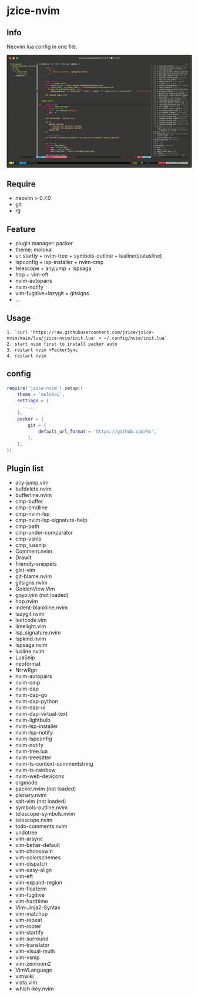 # jzice-nvim

## Info

Neovim lua config in one file.

![pic1](img/pic1.png)

## Require

* neovim > 0.7.0
* git
* rg

## Feature

* plugin manager: packer
* theme: molokai
* ui: startiy + nvim-tree + symbols-outline + lualine(statusline)
* lspconfig + lsp-installer + nvim-cmp
* telescope + anyjump + lspsaga
* hop + vim-eft
* nvim-autopairs
* nvim-notify
* vim-fugitive+lazygit + gitsigns
* ...

## Usage

```
1. `curl 'https://raw.githubusercontent.com/jzice/jzice-nvim/main/lua/jzice-nvim/init.lua' > ~/.config/nvim/init.lua`
2. start nvim first to install packer auto
3. restart nvim +PackerSync
4. restart nvim
```

## config

```lua
require('jzice-nvim').setup({
    theme = 'molokai',
    settings = {
      --...
    },
    packer = {
        git = {
            default_url_format = 'https://github.com/%s',
        },
    },
})
```

## Plugin list

* any-jump.vim
* bufdelete.nvim
* bufferline.nvim
* cmp-buffer
* cmp-cmdline
* cmp-nvim-lsp
* cmp-nvim-lsp-signature-help
* cmp-path
* cmp-under-comparator
* cmp-vsnip
* cmp_luasnip
* Comment.nvim
* DrawIt
* friendly-snippets
* gist-vim
* git-blame.nvim
* gitsigns.nvim
* GoldenView.Vim
* goyo.vim (not loaded)
* hop.nvim
* indent-blankline.nvim
* lazygit.nvim
* leetcode.vim
* limelight.vim
* lsp_signature.nvim
* lspkind.nvim
* lspsaga.nvim
* lualine.nvim
* LuaSnip
* neoformat
* NrrwRgn
* nvim-autopairs
* nvim-cmp
* nvim-dap
* nvim-dap-go
* nvim-dap-python
* nvim-dap-ui
* nvim-dap-virtual-text
* nvim-lightbulb
* nvim-lsp-installer
* nvim-lsp-notify
* nvim-lspconfig
* nvim-notify
* nvim-tree.lua
* nvim-treesitter
* nvim-ts-context-commentstring
* nvim-ts-rainbow
* nvim-web-devicons
* orgmode
* packer.nvim (not loaded)
* plenary.nvim
* salt-vim (not loaded)
* symbols-outline.nvim
* telescope-symbols.nvim
* telescope.nvim
* todo-comments.nvim
* undotree
* vim-arsync
* vim-better-default
* vim-choosewin
* vim-colorschemes
* vim-dispatch 
* vim-easy-align
* vim-eft
* vim-expand-region
* vim-floaterm
* vim-fugitive
* vim-hardtime
* Vim-Jinja2-Syntax 
* vim-matchup
* vim-repeat
* vim-rooter
* vim-startify
* vim-surround
* vim-translator
* vim-visual-multi
* vim-vsnip
* vim-zenroom2
* VimVLanguage
* vimwiki
* vista.vim 
* which-key.nvim

